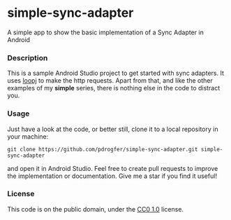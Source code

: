 # simple-sync-adapter
A simple app to show the basic implementation of a Sync Adapter in Android
 
### Description
This is a sample Android Studio project to get started with sync adapters. It uses [loopj](http://loopj.com/android-async-http/) to make the http requests.
Apart from that, and like the other examples of my **simple** series, there is nothing else in the code to distract you.

### Usage
Just have a look at the code, or better still, clone it to a local repository in your machine:
```
git clone https://github.com/pdrogfer/simple-sync-adapter.git simple-sync-adapter
```
and open it in Android Studio. Feel free to create pull requests to improve the implementation or documentation. Give me a 
star if you find it useful!
 
### License
This code is on the public domain, under the [CC0 1.0](https://creativecommons.org/publicdomain/zero/1.0/) license.
 
